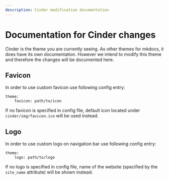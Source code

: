 ```yaml
---
description: Cinder modification documentation
---
```


# Documentation for Cinder changes
Cinder is the theme you are currently seeing. As other themes for mkdocs, it does have its own documentation. However we intend to modify this theme and therefore the changes will be documented here.

## Favicon
In order to use custom favicon use following config entry:
```
theme: 
    favicon: path/to/icon
```
If no favicon is specified in config file, default icon located under `cinder/img/favicon.ico` will be used instead.

## Logo
In order to use custom logo on navigation bar use following config entry:
```
theme: 
    logo: path/to/logo
```
If no logo is specified in config file, name of the website (specified by the `site_name` attribute) will be shown instead. 